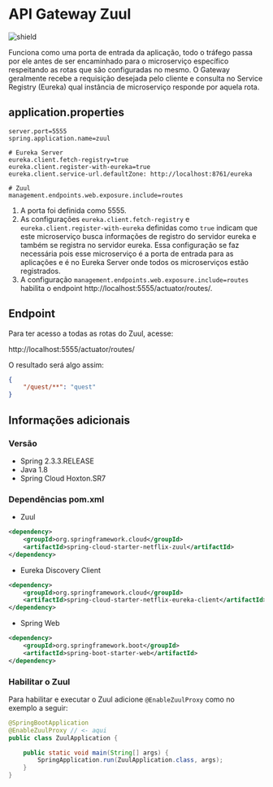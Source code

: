 # API Gateway Zuul
![shield](https://img.shields.io/badge/ThiagoHonorato-Zuul-purple)

Funciona como uma porta de entrada da aplicação, todo o tráfego passa por ele antes de ser encaminhado para o microserviço específico respeitando as rotas que são configuradas no mesmo. O Gateway geralmente recebe a requisição desejada pelo cliente e consulta no Service Registry (Eureka) qual instância de microserviço responde por aquela rota.

## application.properties
```application.properties
server.port=5555
spring.application.name=zuul

# Eureka Server
eureka.client.fetch-registry=true
eureka.client.register-with-eureka=true
eureka.client.service-url.defaultZone: http://localhost:8761/eureka

# Zuul
management.endpoints.web.exposure.include=routes
```
1. A porta foi definida como 5555.
2. As configurações `eureka.client.fetch-registry` e `eureka.client.register-with-eureka` definidas como `true` indicam que este microserviço busca informações de registro do servidor eureka e também se registra no servidor eureka. Essa configuração se faz necessária pois esse microserviço é a porta de entrada para as aplicações e é no Eureka Server onde todos os microserviços estão registrados.
3. A configuração `management.endpoints.web.exposure.include=routes` habilita o endpoint http://localhost:5555/actuator/routes/.

## Endpoint
Para ter acesso a todas as rotas do Zuul, acesse:


http://localhost:5555/actuator/routes/


O resultado será algo assim:
```json
{
    "/quest/**": "quest"
}
```

## Informações adicionais

### Versão
* Spring 2.3.3.RELEASE
* Java 1.8
* Spring Cloud Hoxton.SR7

### Dependências pom.xml
* Zuul
```xml
<dependency>
    <groupId>org.springframework.cloud</groupId>
    <artifactId>spring-cloud-starter-netflix-zuul</artifactId>
</dependency>
```
* Eureka Discovery Client

```xml
<dependency>
    <groupId>org.springframework.cloud</groupId>
    <artifactId>spring-cloud-starter-netflix-eureka-client</artifactId>
</dependency>
```
* Spring Web
```xml
<dependency>
    <groupId>org.springframework.boot</groupId>
    <artifactId>spring-boot-starter-web</artifactId>
</dependency>
```

### Habilitar o Zuul
Para habilitar e executar o Zuul adicione `@EnableZuulProxy` como no exemplo a seguir:
```java
@SpringBootApplication
@EnableZuulProxy // <- aqui
public class ZuulApplication {

    public static void main(String[] args) {
        SpringApplication.run(ZuulApplication.class, args);
    }
}
```
